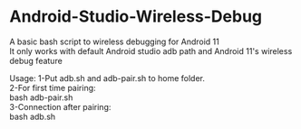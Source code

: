 # Android-Studio-Wireless-Debug
A basic bash script to wireless debugging for Android 11  
It only works with default Android studio adb path and Android 11's wireless debug feature
    
Usage:
1-Put adb.sh and adb-pair.sh to home folder.  
2-For first time pairing:   
bash adb-pair.sh   
3-Connection after pairing:  
bash adb.sh  
